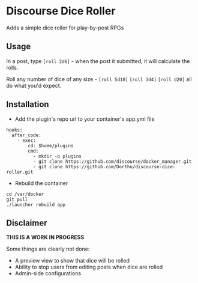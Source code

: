 # Discourse Dice Roller

Adds a simple dice roller for play-by-post RPGs

## Usage

In a post, type `[roll 2d6]` - when the post it submitted, it will calculate
the rolls.

Roll any number of dice of any size - `[roll 5d10]` `[roll 3d4]` `[roll d20]`
all do what you'd expect.

## Installation

 * Add the plugin's repo url to your container's app.yml file

```
hooks:
  after_code:
    - exec:
        cd: $home/plugins
        cmd:
          - mkdir -p plugins
          - git clone https://github.com/discourse/docker_manager.git
          - git clone https://github.com/Dorthu/discourse-dice-roller.git
```

 * Rebuild the container

```
cd /var/docker
git pull
./launcher rebuild app
```

## Disclaimer

**THIS IS A WORK IN PROGRESS**

Some things are clearly not done:

 * A preview view to show that dice will be rolled
 * Ability to stop users from editing posts when dice are rolled
 * Admin-side configurations
